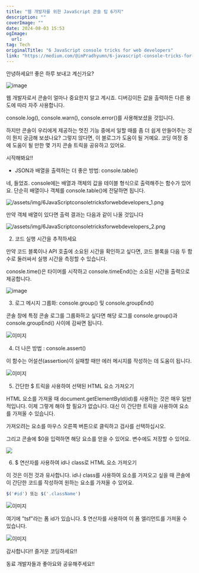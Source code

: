 ```yaml
---
title: "웹 개발자를 위한 JavaScript 콘솔 팁 6가지"
description: ""
coverImage: ""
date: 2024-08-03 15:53
ogImage: 
  url: 
tag: Tech
originalTitle: "6 JavaScript console tricks for web developers"
link: "https://medium.com/@imPradhyumn/6-javascript-console-tricks-for-web-developers-64d25024500c"
---
```




안녕하세요!! 좋은 하루 보내고 계신가요?

![image](/assets/img/6JavaScriptconsoletricksforwebdevelopers_0.png)

웹 개발자로서 콘솔이 얼마나 중요한지 알고 계시죠. 디버깅이든 값을 출력하든 다른 용도에 따라 자주 사용합니다.

console.log(), console.warn(), console.error()를 사용해보셨을 것입니다.

<div class="content-ad"></div>

하지만 콘솔이 우리에게 제공하는 멋진 기능 중에서 일할 때를 좀 더 쉽게 만들어주는 것이 뭔지 궁금해 보셨나요? 그렇지 않다면, 이 블로그가 도움이 될 거예요. 코딩 여정 중에 도움이 될 만한 몇 가지 콘솔 트릭을 공유하고 있어요.

시작해봐요!!

- JSON과 배열을 출력하는 더 좋은 방법: console.table()

네, 들었죠. console에는 배열과 객체의 값을 테이블 형식으로 출력해주는 함수가 있어요. 단순히 배열이나 객체를 console.table()에 전달하면 됩니다.

<div class="content-ad"></div>

![/assets/img/6JavaScriptconsoletricksforwebdevelopers_1.png](/assets/img/6JavaScriptconsoletricksforwebdevelopers_1.png)

만약 객체 배열이 있다면 출력 결과는 다음과 같이 나올 것입니다

![/assets/img/6JavaScriptconsoletricksforwebdevelopers_2.png](/assets/img/6JavaScriptconsoletricksforwebdevelopers_2.png)

2. 코드 실행 시간을 추적하세요

<div class="content-ad"></div>

만약 코드 블록이나 API 호출에 소요된 시간을 확인하고 싶다면, 코드 블록을 다음 두 함수로 둘러싸서 실행 시간을 측정할 수 있습니다.

conosle.time()은 타이머를 시작하고 console.timeEnd()는 소요된 시간을 출력으로 제공합니다.

![image](/assets/img/6JavaScriptconsoletricksforwebdevelopers_3.png)

3. 로그 메시지 그룹화: console.group() 및 console.groupEnd()

<div class="content-ad"></div>

콘솔 창에 특정 콘솔 로그를 그룹화하고 싶다면 해당 로그를 console.group()과 console.groupEnd() 사이에 감싸면 됩니다.

![이미지](/assets/img/6JavaScriptconsoletricksforwebdevelopers_4.png)

4. 더 나은 방법 : console.assert()

이 함수는 어설션(assertion)이 실패할 때만 에러 메시지를 작성하는 데 도움이 됩니다.

<div class="content-ad"></div>

![이미지](/assets/img/6JavaScriptconsoletricksforwebdevelopers_5.png)

5. 간단한 $ 트릭을 사용하여 선택된 HTML 요소 가져오기

HTML 요소를 가져올 때 document.getElementById(id)를 사용하는 것은 매우 일반적입니다. 이제 그렇게 해야 할 필요가 없습니다. 대신 이 간단한 트릭을 사용하여 요소를 가져올 수 있습니다.

가져오려는 요소를 마우스 오른쪽 버튼으로 클릭하고 검사를 선택하십시오.

<div class="content-ad"></div>

그리고 콘솔에 $0을 입력하면 해당 요소를 얻을 수 있어요. 변수에도 저장할 수 있어요.

<img src="/assets/img/6JavaScriptconsoletricksforwebdevelopers_6.png" />

6. $ 연산자를 사용하여 id나 class로 HTML 요소 가져오기

이 것은 이전 것과 유사합니다. id나 class를 사용하여 요소를 가져오고 싶을 때 콘솔에 이 간단한 코드를 작성하여 원하는 요소를 가져올 수 있어요.

<div class="content-ad"></div>

```js
$('#id') 또는 $('.className')
```

![이미지](/assets/img/6JavaScriptconsoletricksforwebdevelopers_7.png)

여기에 "tsf"라는 폼 id가 있습니다. $ 연산자를 사용하여 이 폼 엘리먼트를 가져올 수 있습니다.

![이미지](/assets/img/6JavaScriptconsoletricksforwebdevelopers_8.png)

<div class="content-ad"></div>

감사합니다!! 즐거운 코딩하세요!!

동료 개발자들과 좋아요와 공유해주세요!!
